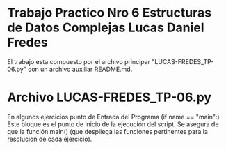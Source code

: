 # Trabajo Practico Nro 6 Estructuras de Datos Complejas Lucas Daniel Fredes
El trabajo esta compuesto por el archivo principar "LUCAS-FREDES_TP-06.py" con un archivo auxiliar README.md.

# Archivo LUCAS-FREDES_TP-06.py
En algunos ejercicios punto de Entrada del Programa (if name == "main":) Este bloque es el punto de inicio de la ejecución del script. Se asegura de que la función main() (que despliega las funciones pertinentes para la resolucion de cada ejercicio). 
